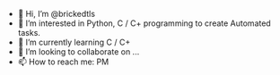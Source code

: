 - 👋 Hi, I’m @brickedtls
- 👀 I’m interested in Python, C / C+ programming to create Automated tasks.
- 🌱 I’m currently learning C / C+
- 💞️ I’m looking to collaborate on ...
- 📫 How to reach me: PM

<!---
brickedtls/brickedtls is a ✨ special ✨ repository because its `README.md` (this file) appears on your GitHub profile.
You can click the Preview link to take a look at your changes.
--->
